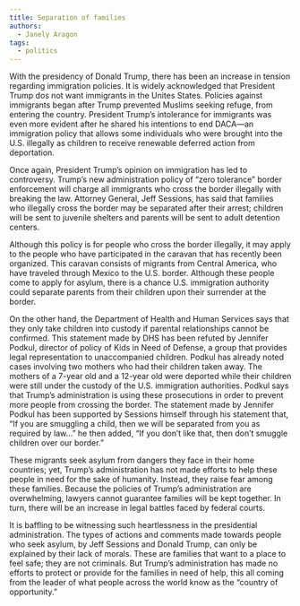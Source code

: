 ```yaml
---
title: ​Separation of families
authors:
  - Janely Aragon
tags:
  - politics
---
```

With the presidency of Donald Trump, there has been an increase in tension regarding immigration policies. It is widely acknowledged that President Trump dos not want immigrants in the Unites States. Policies against immigrants began after Trump prevented Muslims seeking refuge, from entering the country. President Trump’s intolerance for immigrants was even more evident after he shared his intentions to end DACA—an immigration policy that allows some individuals who were brought into the U.S. illegally as children to receive renewable deferred action from deportation.

Once again, President Trump’s opinion on immigration has led to controversy. Trump’s new administration policy of “zero tolerance” border enforcement will charge all immigrants who cross the border illegally with breaking the law. Attorney General, Jeff Sessions, has said that families who illegally cross the border may be separated after their arrest; children will be sent to juvenile shelters and parents will be sent to adult detention centers.

Although this policy is for people who cross the border illegally, it may apply to the people who have participated in the caravan that has recently been organized. This caravan consists of migrants from Central America, who have traveled through Mexico to the U.S. border. Although these people come to apply for asylum, there is a chance U.S. immigration authority could separate parents from their children upon their surrender at the border.

On the other hand, the Department of Health and Human Services says that they only take children into custody if parental relationships cannot be confirmed. This statement made by DHS has been refuted by Jennifer Podkul, director of policy of Kids in Need of Defense, a group that provides legal representation to unaccompanied children. Podkul has already noted cases involving two mothers who had their children taken away. The mothers of a 7-year old and a 12-year old were deported while their children were still under the custody of the U.S. immigration authorities. Podkul says that Trump’s administration is using these prosecutions in order to prevent more people from crossing the border. The statement made by Jennifer Podkul has been supported by Sessions himself through his statement that, “If you are smuggling a child, then we will be separated from you as required by law…” he then added, “If you don’t like that, then don’t smuggle children over our border.”

These migrants seek asylum from dangers they face in their home countries; yet, Trump’s administration has not made efforts to help these people in need for the sake of humanity. Instead, they raise fear among these families. Because the policies of Trump’s administration are overwhelming, lawyers cannot guarantee families will be kept together. In turn, there will be an increase in legal battles faced by federal courts.

It is baffling to be witnessing such heartlessness in the presidential administration. The types of actions and comments made towards people who seek asylum, by Jeff Sessions and Donald Trump, can only be explained by their lack of morals. These are families that want to a place to feel safe; they are not criminals. But Trump’s administration has made no efforts to protect or provide for the families in need of help, this all coming from the leader of what people across the world know as the “country of opportunity.”
